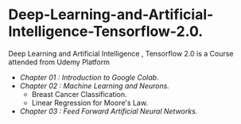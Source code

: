 # Deep-Learning-and-Artificial-Intelligence-Tensorflow-2.0.
Deep Learning and Artificial Intelligence , Tensorflow 2.0 is a Course attended from Udemy Platform

+ *Chapter 01 : Introduction to Google Colab.*
+ *Chapter 02 : Machine Learning and Neurons.*
  + Breast Cancer Classification.
  + Linear Regression for Moore's Law.
+ *Chapter 03 : Feed Forward Artificial Neural Networks.*
